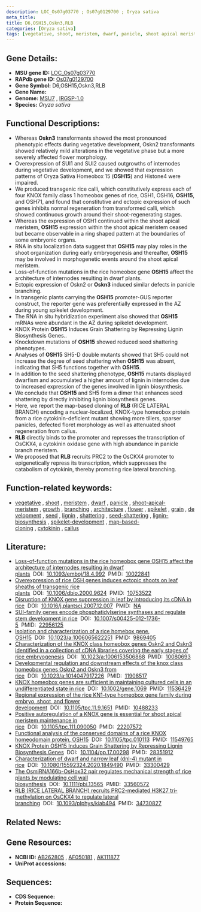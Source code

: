 ```yaml
---
description: LOC_Os07g03770 ; Os07g0129700 ; Oryza sativa
meta_title:
title: D6,OSH15,Oskn3,RLB
categories: [Oryza sativa]
tags: [vegetative, shoot, meristem, dwarf, panicle, shoot apical meristem, growth, branching, architecture, flower, spikelet, grain, development, seed, lignin, shattering, seed shattering, lignin biosynthesis, spikelet development, map-based cloning, cytokinin, callus]
---
```


## Gene Details:
- **MSU gene ID:** [LOC_Os07g03770](http://rice.uga.edu/cgi-bin/ORF_infopage.cgi?orf=LOC_Os07g03770)  
- **RAPdb gene ID:** [Os07g0129700](https://rapdb.dna.affrc.go.jp/locus/?name=Os07g0129700)  
- **Gene Symbol:** D6,OSH15,Oskn3,RLB
- **Gene Name:**
- **Genome:**  [MSU7](http://rice.uga.edu/)&nbsp;,&nbsp;[IRGSP-1.0](https://rapdb.dna.affrc.go.jp/download/irgsp1.html)
- **Species:** *Oryza sativa*

## Functional Descriptions:
   - Whereas **Oskn3** transformants showed the most pronounced phenotypic effects during vegetative development, Oskn2 transformants showed relatively mild alterations in the vegetative phase but a more severely affected flower morphology.
   - Overexpression of SUI1 and SUI2 caused outgrowths of internodes during vegetative development, and we showed that expression patterns of Oryza Sativa Homeobox 15 (**OSH15**) and Histone4 were impaired.
   - We produced transgenic rice calli, which constitutively express each of four KNOX family class 1 homeobox genes of rice, OSH1, OSH16, **OSH15**, and OSH71, and found that constitutive and ectopic expression of such genes inhibits normal regeneration from transformed calli, which showed continuous growth around their shoot-regenerating stages.
   - Whereas the expression of OSH1 continued within the shoot apical meristem, **OSH15** expression within the shoot apical meristem ceased but became observable in a ring shaped pattern at the boundaries of some embryonic organs.
   - RNA in situ localization data suggest that **OSH15** may play roles in the shoot organization during early embryogenesis and thereafter, **OSH15** may be involved in morphogenetic events around the shoot apical meristem.
   - Loss-of-function mutations in the rice homeobox gene **OSH15** affect the architecture of internodes resulting in dwarf plants.
   - Ectopic expression of Oskn2 or **Oskn3** induced similar defects in panicle branching.
   - In transgenic plants carrying the **OSH15** promoter-GUS reporter construct, the reporter gene was preferentially expressed in the AZ during young spikelet development.
   - The RNA in situ hybridization experiment also showed that **OSH15** mRNAs were abundant in the AZ during spikelet development.
   - KNOX Protein **OSH15** Induces Grain Shattering by Repressing Lignin Biosynthesis Genes..
   - Knockdown mutations of **OSH15** showed reduced seed shattering phenotypes.
   - Analyses of **OSH15** SH5-D double mutants showed that SH5 could not increase the degree of seed shattering when **OSH15** was absent, indicating that SH5 functions together with **OSH15**.
   - In addition to the seed shattering phenotype, **OSH15** mutants displayed dwarfism and accumulated a higher amount of lignin in internodes due to increased expression of the genes involved in lignin biosynthesis.
   - We conclude that **OSH15** and SH5 form a dimer that enhances seed shattering by directly inhibiting lignin biosynthesis genes.
   - Here, we report the map-based cloning of **RLB** (RICE LATERAL BRANCH) encoding a nuclear-localized, KNOX-type homeobox protein from a rice cytokinin-deficient mutant showing more tillers, sparser panicles, defected floret morphology as well as attenuated shoot regeneration from callus.
   - **RLB** directly binds to the promoter and represses the transcription of OsCKX4, a cytokinin oxidase gene with high abundance in panicle branch meristem.
   - We proposed that **RLB** recruits PRC2 to the OsCKX4 promoter to epigenetically repress its transcription, which suppresses the catabolism of cytokinin, thereby promoting rice lateral branching.

## Function-related keywords:
   - [vegetative](/tags/vegetative/)&nbsp;,&nbsp;[shoot](/tags/shoot/)&nbsp;,&nbsp;[meristem](/tags/meristem/)&nbsp;,&nbsp;[dwarf](/tags/dwarf/)&nbsp;,&nbsp;[panicle](/tags/panicle/)&nbsp;,&nbsp;[shoot-apical-meristem](/tags/shoot-apical-meristem/)&nbsp;,&nbsp;[growth](/tags/growth/)&nbsp;,&nbsp;[branching](/tags/branching/)&nbsp;,&nbsp;[architecture](/tags/architecture/)&nbsp;,&nbsp;[flower](/tags/flower/)&nbsp;,&nbsp;[spikelet](/tags/spikelet/)&nbsp;,&nbsp;[grain](/tags/grain/)&nbsp;,&nbsp;[development](/tags/development/)&nbsp;,&nbsp;[seed](/tags/seed/)&nbsp;,&nbsp;[lignin](/tags/lignin/)&nbsp;,&nbsp;[shattering](/tags/shattering/)&nbsp;,&nbsp;[seed-shattering](/tags/seed-shattering/)&nbsp;,&nbsp;[lignin-biosynthesis](/tags/lignin-biosynthesis/)&nbsp;,&nbsp;[spikelet-development](/tags/spikelet-development/)&nbsp;,&nbsp;[map-based-cloning](/tags/map-based-cloning/)&nbsp;,&nbsp;[cytokinin](/tags/cytokinin/)&nbsp;,&nbsp;[callus](/tags/callus/)

## Literature:
   - [Loss-of-function mutations in the rice homeobox gene OSH15 affect the architecture of internodes resulting in dwarf plants](https://www.doi.org/10.1093/emboj/18.4.992)&nbsp;&nbsp;DOI:&nbsp;&nbsp;[10.1093/emboj/18.4.992](https://www.doi.org/10.1093/emboj/18.4.992)&nbsp;&nbsp;PMID:&nbsp;&nbsp;[10022841](https://pubmed.ncbi.nlm.nih.gov/10022841/)
   - [Overexpression of rice OSH genes induces ectopic shoots on leaf sheaths of transgenic rice plants](https://www.doi.org/10.1006/dbio.2000.9624)&nbsp;&nbsp;DOI:&nbsp;&nbsp;[10.1006/dbio.2000.9624](https://www.doi.org/10.1006/dbio.2000.9624)&nbsp;&nbsp;PMID:&nbsp;&nbsp;[10753522](https://pubmed.ncbi.nlm.nih.gov/10753522/)
   - [Disruption of KNOX gene suppression in leaf by introducing its cDNA in rice](https://www.doi.org/10.1016/j.plantsci.2007.12.007)&nbsp;&nbsp;DOI:&nbsp;&nbsp;[10.1016/j.plantsci.2007.12.007](https://www.doi.org/10.1016/j.plantsci.2007.12.007)&nbsp;&nbsp;PMID:&nbsp;&nbsp;[NA](https://pubmed.ncbi.nlm.nih.gov/NA/)
   - [SUI-family genes encode phosphatidylserine synthases and regulate stem development in rice](https://www.doi.org/10.1007/s00425-012-1736-5)&nbsp;&nbsp;DOI:&nbsp;&nbsp;[10.1007/s00425-012-1736-5](https://www.doi.org/10.1007/s00425-012-1736-5)&nbsp;&nbsp;PMID:&nbsp;&nbsp;[22956125](https://pubmed.ncbi.nlm.nih.gov/22956125/)
   - [Isolation and characterization of a rice homebox gene, OSH15](https://www.doi.org/10.1023/a:1006065622251)&nbsp;&nbsp;DOI:&nbsp;&nbsp;[10.1023/a:1006065622251](https://www.doi.org/10.1023/a:1006065622251)&nbsp;&nbsp;PMID:&nbsp;&nbsp;[9869405](https://pubmed.ncbi.nlm.nih.gov/9869405/)
   - [Characterization of the KNOX class homeobox genes Oskn2 and Oskn3 identified in a collection of cDNA libraries covering the early stages of rice embryogenesis](https://www.doi.org/10.1023/a:1006153506868)&nbsp;&nbsp;DOI:&nbsp;&nbsp;[10.1023/a:1006153506868](https://www.doi.org/10.1023/a:1006153506868)&nbsp;&nbsp;PMID:&nbsp;&nbsp;[10080693](https://pubmed.ncbi.nlm.nih.gov/10080693/)
   - [Developmental regulation and downstream effects of the knox class homeobox genes Oskn2 and Oskn3 from rice](https://www.doi.org/10.1023/a:1014047917226)&nbsp;&nbsp;DOI:&nbsp;&nbsp;[10.1023/a:1014047917226](https://www.doi.org/10.1023/a:1014047917226)&nbsp;&nbsp;PMID:&nbsp;&nbsp;[11908517](https://pubmed.ncbi.nlm.nih.gov/11908517/)
   - [KNOX homeobox genes are sufficient in maintaining cultured cells in an undifferentiated state in rice](https://www.doi.org/10.1002/gene.1069)&nbsp;&nbsp;DOI:&nbsp;&nbsp;[10.1002/gene.1069](https://www.doi.org/10.1002/gene.1069)&nbsp;&nbsp;PMID:&nbsp;&nbsp;[11536429](https://pubmed.ncbi.nlm.nih.gov/11536429/)
   - [Regional expression of the rice KN1-type homeobox gene family during embryo, shoot, and flower development](https://www.doi.org/10.1105/tpc.11.9.1651)&nbsp;&nbsp;DOI:&nbsp;&nbsp;[10.1105/tpc.11.9.1651](https://www.doi.org/10.1105/tpc.11.9.1651)&nbsp;&nbsp;PMID:&nbsp;&nbsp;[10488233](https://pubmed.ncbi.nlm.nih.gov/10488233/)
   - [Positive autoregulation of a KNOX gene is essential for shoot apical meristem maintenance in rice](https://www.doi.org/10.1105/tpc.111.090050)&nbsp;&nbsp;DOI:&nbsp;&nbsp;[10.1105/tpc.111.090050](https://www.doi.org/10.1105/tpc.111.090050)&nbsp;&nbsp;PMID:&nbsp;&nbsp;[22207572](https://pubmed.ncbi.nlm.nih.gov/22207572/)
   - [Functional analysis of the conserved domains of a rice KNOX homeodomain protein, OSH15](https://www.doi.org/10.1105/tpc.010113)&nbsp;&nbsp;DOI:&nbsp;&nbsp;[10.1105/tpc.010113](https://www.doi.org/10.1105/tpc.010113)&nbsp;&nbsp;PMID:&nbsp;&nbsp;[11549765](https://pubmed.ncbi.nlm.nih.gov/11549765/)
   - [KNOX Protein OSH15 Induces Grain Shattering by Repressing Lignin Biosynthesis Genes](https://www.doi.org/10.1104/pp.17.00298)&nbsp;&nbsp;DOI:&nbsp;&nbsp;[10.1104/pp.17.00298](https://www.doi.org/10.1104/pp.17.00298)&nbsp;&nbsp;PMID:&nbsp;&nbsp;[28351912](https://pubmed.ncbi.nlm.nih.gov/28351912/)
   - [Characterization of dwarf and narrow leaf (dnl-4) mutant in rice](https://www.doi.org/10.1080/15592324.2020.1849490)&nbsp;&nbsp;DOI:&nbsp;&nbsp;[10.1080/15592324.2020.1849490](https://www.doi.org/10.1080/15592324.2020.1849490)&nbsp;&nbsp;PMID:&nbsp;&nbsp;[33300429](https://pubmed.ncbi.nlm.nih.gov/33300429/)
   - [The OsmiRNA166b-OsHox32 pair regulates mechanical strength of rice plants by modulating cell wall biosynthesis](https://www.doi.org/10.1111/pbi.13565)&nbsp;&nbsp;DOI:&nbsp;&nbsp;[10.1111/pbi.13565](https://www.doi.org/10.1111/pbi.13565)&nbsp;&nbsp;PMID:&nbsp;&nbsp;[33560572](https://pubmed.ncbi.nlm.nih.gov/33560572/)
   - [RLB (RICE LATERAL BRANCH) recruits PRC2-mediated H3K27 tri-methylation on OsCKX4 to regulate lateral branching](https://www.doi.org/10.1093/plphys/kiab494)&nbsp;&nbsp;DOI:&nbsp;&nbsp;[10.1093/plphys/kiab494](https://www.doi.org/10.1093/plphys/kiab494)&nbsp;&nbsp;PMID:&nbsp;&nbsp;[34730827](https://pubmed.ncbi.nlm.nih.gov/34730827/)

## Related News:

## Gene Resources:
- **NCBI ID:**  [AB262805](http://www.ncbi.nlm.nih.gov/nuccore/AB262805)&nbsp;,&nbsp;[AF050181](http://www.ncbi.nlm.nih.gov/nuccore/AF050181)&nbsp;,&nbsp;[AK111877](http://www.ncbi.nlm.nih.gov/nuccore/AK111877)
- **UniProt accessions:** [](https://www.uniprot.org/uniprotkb//entry)

## Sequences:
- **CDS Sequence:**
- **Protein Sequence:**
